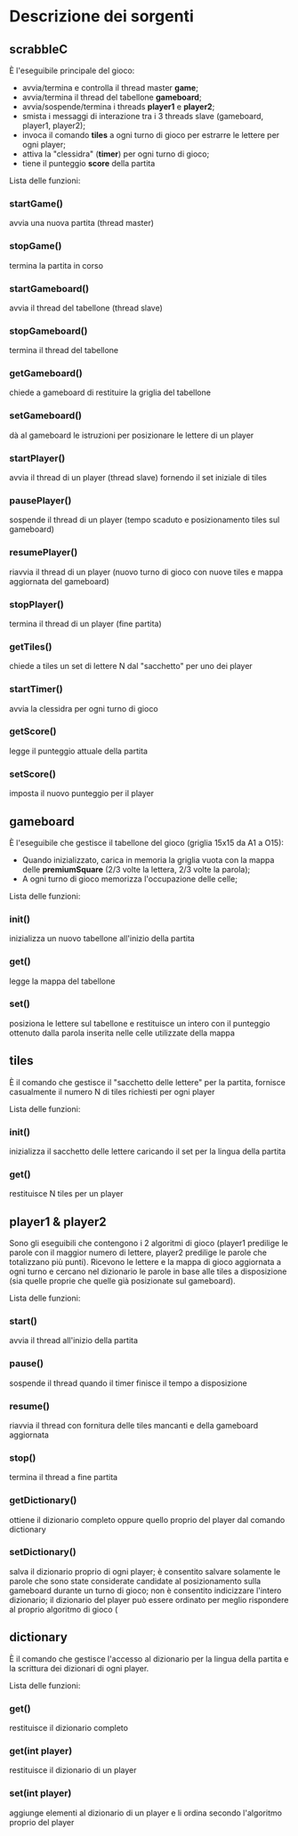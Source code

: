 # Descrizione dei sorgenti

## scrabbleC
È l'eseguibile principale del gioco:
-  avvia/termina e controlla il thread master **game**;
-  avvia/termina il thread del tabellone **gameboard**;
-  avvia/sospende/termina i threads **player1** e **player2**;
-  smista i messaggi di interazione tra i 3 threads slave (gameboard, player1, player2);
-  invoca il comando **tiles** a ogni turno di gioco per estrarre le lettere per ogni player;
-  attiva la "clessidra" (**timer**) per ogni turno di gioco;
-  tiene il punteggio **score** della partita

Lista delle funzioni:
### startGame()
avvia una nuova partita (thread master)
### stopGame()
termina la partita in corso
### startGameboard()
avvia il thread del tabellone (thread slave)
### stopGameboard()
termina il thread del tabellone
### getGameboard()
chiede a gameboard di restituire la griglia del tabellone
### setGameboard()
dà al gameboard le istruzioni per posizionare le lettere di un player
### startPlayer()
avvia il thread di un player (thread slave) fornendo il set iniziale di tiles
### pausePlayer()
sospende il thread di un player (tempo scaduto e posizionamento tiles sul gameboard)
### resumePlayer()
riavvia il thread di un player (nuovo turno di gioco con nuove tiles e mappa aggiornata del gameboard)
### stopPlayer()
termina il thread di un player (fine partita)
### getTiles()
chiede a tiles un set di lettere N dal "sacchetto" per uno dei player
### startTimer()
avvia la clessidra per ogni turno di gioco
### getScore()
legge il punteggio attuale della partita
### setScore()
imposta il nuovo punteggio per il player

## gameboard
È l'eseguibile che gestisce il tabellone del gioco (griglia 15x15 da A1 a O15):
-  Quando inizializzato, carica in memoria la griglia vuota con la mappa delle **premiumSquare** (2/3 volte la lettera, 2/3 volte la parola);
-  A ogni turno di gioco memorizza l'occupazione delle celle;

Lista delle funzioni:
### init()
inizializza un nuovo tabellone all'inizio della partita
### get()
legge la mappa del tabellone
### set()
posiziona le lettere sul tabellone e restituisce un intero con il punteggio ottenuto dalla parola inserita nelle celle utilizzate della mappa

## tiles
È il comando che gestisce il "sacchetto delle lettere" per la partita, fornisce casualmente il numero N di tiles richiesti per ogni player

Lista delle funzioni:
### init()
inizializza il sacchetto delle lettere caricando il set per la lingua della partita
### get()
restituisce N tiles per un player

## player1 & player2
Sono gli eseguibili che contengono i 2 algoritmi di gioco (player1 predilige le parole con il maggior numero di lettere, player2 predilige le parole che totalizzano più punti). Ricevono le lettere e la mappa di gioco aggiornata a ogni turno e cercano nel dizionario le parole in base alle tiles a disposizione (sia quelle proprie che quelle già posizionate sul gameboard).

Lista delle funzioni:
### start()
avvia il thread all'inizio della partita
### pause()
sospende il thread quando il timer finisce il tempo a disposizione
### resume()
riavvia il thread con fornitura delle tiles mancanti e della gameboard aggiornata 
### stop()
termina il thread a fine partita
### getDictionary()
ottiene il dizionario completo oppure quello proprio del player dal comando dictionary
### setDictionary()
salva il dizionario proprio di ogni player; è consentito salvare solamente le parole che sono state considerate candidate al posizionamento sulla gameboard durante un turno di gioco; non è consentito indicizzare l'intero dizionario; il dizionario del player può essere ordinato per meglio rispondere al proprio algoritmo di gioco (

## dictionary
È il comando che gestisce l'accesso al dizionario per la lingua della partita e la scrittura dei dizionari di ogni player.

Lista delle funzioni:
### get()
restituisce il dizionario completo
### get(int player)
restituisce il dizionario di un player
### set(int player)
aggiunge elementi al dizionario di un player e li ordina secondo l'algoritmo proprio del player
